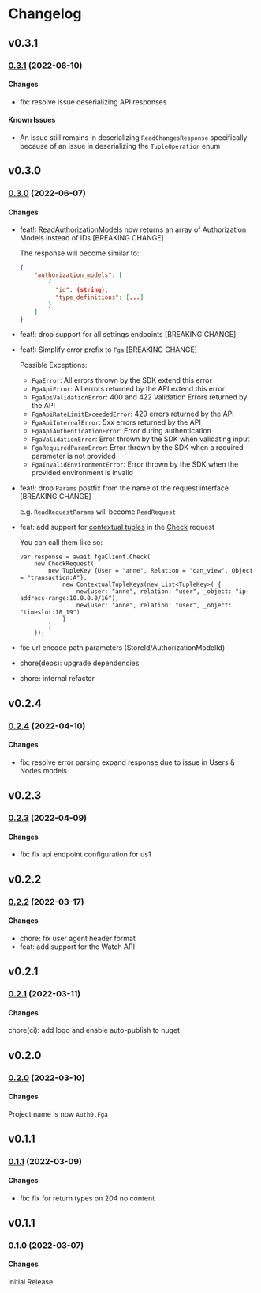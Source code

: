 # Changelog

## v0.3.1

### [0.3.1](https://github.com/auth0-lab/fga-dotnet-sdk/compare/v0.3.0...v0.3.1) (2022-06-10)

#### Changes
- fix: resolve issue deserializing API responses

#### Known Issues
- An issue still remains in deserializing `ReadChangesResponse` specifically because of an issue in deserializing the `TupleOperation` enum

## v0.3.0

### [0.3.0](https://github.com/auth0-lab/fga-dotnet-sdk/compare/v0.2.4...v0.3.0) (2022-06-07)

#### Changes
- feat!: [ReadAuthorizationModels](https://docs.fga.dev/api/service#/Store%20Models/ReadAuthorizationModels) now returns an array of Authorization Models instead of IDs [BREAKING CHANGE]

    The response will become similar to:
    ```json
    {
        "authorization_models": [
            {
              "id": (string),
              "type_definitions": [...]
            }
        ]
    }
    ```
- feat!: drop support for all settings endpoints [BREAKING CHANGE]
- feat!: Simplify error prefix to `Fga` [BREAKING CHANGE]

    Possible Exceptions:
    - `FgaError`: All errors thrown by the SDK extend this error
    - `FgaApiError`: All errors returned by the API extend this error
    - `FgaApiValidationError`: 400 and 422 Validation Errors returned by the API
    - `FgaApiRateLimitExceededError`: 429 errors returned by the API
    - `FgaApiInternalError`: 5xx errors returned by the API
    - `FgaApiAuthenticationError`: Error during authentication
    - `FgaValidationError`: Error thrown by the SDK when validating input
    - `FgaRequiredParamError`: Error thrown by the SDK when a required parameter is not provided
    - `FgaInvalidEnvironmentError`: Error thrown by the SDK when the provided environment is invalid
- feat!: drop `Params` postfix from the name of the request interface [BREAKING CHANGE]

  e.g. `ReadRequestParams` will become `ReadRequest`
- feat: add support for [contextual tuples](https://docs.fga.dev/intro/auth0-fga-concepts#what-are-contextual-tuples) in the [Check](https://docs.fga.dev/api/service#/Tuples/Check) request

    You can call them like so:
    ```dotnet
    var response = await fgaClient.Check(
        new CheckRequest(
            new TupleKey {User = "anne", Relation = "can_view", Object = "transaction:A"},
                new ContextualTupleKeys(new List<TupleKey>( {
                    new(user: "anne", relation: "user", _object: "ip-address-range:10.0.0.0/16"),
                    new(user: "anne", relation: "user", _object: "timeslot:18_19")
                }
            )
        ));
    ```
- fix: url encode path parameters (StoreId/AuthorizationModelId)
- chore(deps): upgrade dependencies
- chore: internal refactor

## v0.2.4

### [0.2.4](https://github.com/auth0-lab/fga-dotnet-sdk/compare/v0.2.3...v0.2.4) (2022-04-10)

#### Changes
- fix: resolve error parsing expand response due to issue in Users & Nodes models

## v0.2.3

### [0.2.3](https://github.com/auth0-lab/fga-dotnet-sdk/compare/v0.2.2...v0.2.3) (2022-04-09)

#### Changes
- fix: fix api endpoint configuration for us1

## v0.2.2

### [0.2.2](https://github.com/auth0-lab/fga-dotnet-sdk/compare/v0.2.1...v0.2.2) (2022-03-17)

#### Changes
- chore: fix user agent header format
- feat: add support for the Watch API

## v0.2.1

### [0.2.1](https://github.com/auth0-lab/fga-dotnet-sdk/compare/v0.2.0...v0.2.1) (2022-03-11)

#### Changes
chore(ci): add logo and enable auto-publish to nuget

## v0.2.0

### [0.2.0](https://github.com/auth0-lab/fga-dotnet-sdk/compare/v0.1.1...v0.2.0) (2022-03-10)

#### Changes
Project name is now `Auth0.Fga`

## v0.1.1

### [0.1.1](https://github.com/auth0-lab/fga-dotnet-sdk/compare/v0.1.0...v0.1.1) (2022-03-09)

#### Changes
- fix: fix for return types on 204 no content

## v0.1.1

### 0.1.0 (2022-03-07)

#### Changes
Initial Release
